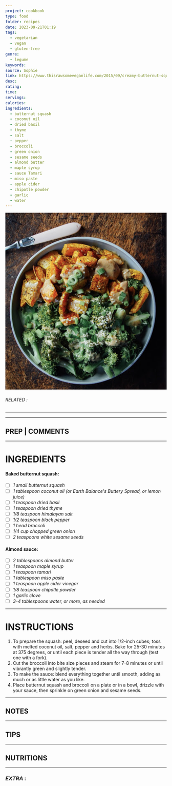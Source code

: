 ```yaml
---
project: cookbook
type: food
folder: recipes
date: 2023-09-21T01:19
tags:
  - vegetarian
  - vegan
  - gluten-free
genre:
  - legume
keywords: 
source: Sophie
link: https://www.thisrawsomeveganlife.com/2015/09/creamy-butternut-squash-broccoli.html?utm_content=buffer485ef&utm_medium=social&utm_source=pinterest.com&utm_campaign=buffer#.VjF314REqRu
desc: 
rating: 
time: 
servings: 
calories: 
ingredients:
  - butternut squash
  - coconut oil
  - dried basil
  - thyme
  - salt
  - pepper
  - broccoli
  - green onion
  - sesame seeds
  - almond butter
  - maple syrup
  - sauce Tamari
  - miso paste
  - apple cider
  - chipotle powder
  - garlic
  - water
---
```


![IMAGE](image_287.png)

###### *RELATED* : 
---


---
## PREP | COMMENTS



---
# INGREDIENTS

#### Baked butternut squash:  

- [ ] _1 small butternut squash_  
- [ ] _1 tablespoon coconut oil (or Earth Balance's Buttery Spread, or lemon juice)_  
- [ ] _1 teaspoon dried basil_   
- [ ] _1 teaspoon dried thyme_  
- [ ] _1/8 teaspoon himalayan salt_  
- [ ] _1/2 teaspoon black pepper_  
- [ ] _1 head broccoli_  
- [ ] _1/4 cup chopped green onion_  
- [ ] _2 teaspoons white sesame seeds_  
  
#### Almond sauce:  

- [ ] _2 tablespoons almond butter_  
- [ ] _1 teaspoon maple syrup_  
- [ ] _1 teaspoon tamari_  
- [ ] _1 tablespoon miso paste_  
- [ ] _1 teaspoon apple cider vinegar_   
- [ ] _1/8 teaspoon chipotle powder_  
- [ ] _1 garlic clove_  
- [ ] _3-4 tablespoons water, or more, as needed_

---
# INSTRUCTIONS

1. To prepare the squash: peel, deseed and cut into 1/2-inch cubes; toss with melted coconut oil, salt, pepper and herbs. Bake for 25-30 minutes at 375 degrees, or until each piece is tender all the way through (test one with a fork).  
2. Cut the broccoli into bite size pieces and steam for 7-8 minutes or until vibrantly green and slightly tender.  
3. To make the sauce: blend everything together until smooth, adding as much or as little water as you like.  
4. Place butternut squash and broccoli on a plate or in a bowl, drizzle with your sauce, then sprinkle on green onion and sesame seeds.

---
## NOTES



---
## TIPS



---
## NUTRITIONS



---
### *EXTRA* :




